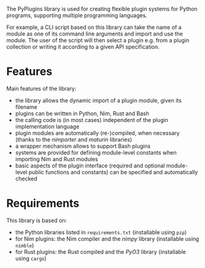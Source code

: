 The PyPlugins library is used for creating flexible plugin systems
for Python programs, supporting multiple programming languages.

For example, a CLI script based on this library can take the name of
a module as one of its command line arguments and import and use the module.
The user of the script will then select a plugin e.g. from a plugin collection
or writing it according to a given API specification.

# Features

Main features of the library:
- the library allows the dynamic import of a plugin module, given its filename
- plugins can be written in Python, Nim, Rust and Bash
- the calling code is (in most cases) independent of the plugin
  implementation language
- plugin modules are automatically (re-)compiled, when necessary
  (thanks to the _nimporter_ and _maturin_ libraries)
- a wrapper mechanism allows to support Bash plugins
- systems are provided for defining module-level constants when importing
  Nim and Rust modules
- basic aspects of the plugin interface (required and optional module-level
  public functions and constants) can be specified and
  automatically checked

# Requirements

This library is based on:
- the Python libraries listed in ``requirements.txt``
  (installable using ``pip``)
- for Nim plugins: the Nim compiler and the _nimpy_ library
  (installable using ``nimble``)
- for Rust plugins: the Rust compiled and the _PyO3_ library
  (installable using ``cargo``)

